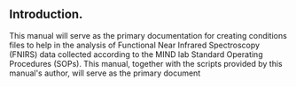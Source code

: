 ## Introduction.

This manual will serve as the primary documentation for creating conditions
files to help in the analysis of Functional Near Infrared Spectroscopy (FNIRS)
data collected according to the MIND lab Standard Operating Procedures (SOPs).
This manual, together with the scripts provided by this manual's author, will
serve as the primary document 
